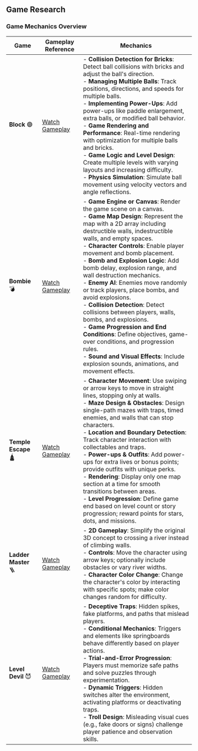 ## Game Research

### Game Mechanics Overview

| Game         | Gameplay Reference                                                                 | Mechanics                                                                                                                        |
|--------------|------------------------------------------------------------------------------------|----------------------------------------------------------------------------------------------------------------------------------|
| **Block** :purple_circle: | [Watch Gameplay](https://www.youtube.com/watch?v=aU1Hrpr2igM)                                            | - **Collision Detection for Bricks**: Detect ball collisions with bricks and adjust the ball's direction.                       <br> - **Managing Multiple Balls**: Track positions, directions, and speeds for multiple balls.                                   <br> - **Implementing Power-Ups**: Add power-ups like paddle enlargement, extra balls, or modified ball behavior.                 <br> - **Game Rendering and Performance**: Real-time rendering with optimization for multiple balls and bricks.                    <br> - **Game Logic and Level Design**: Create multiple levels with varying layouts and increasing difficulty.                    <br> - **Physics Simulation**: Simulate ball movement using velocity vectors and angle reflections.                                  |
| **Bombie** :bomb:          | [Watch Gameplay](https://www.youtube.com/watch?v=W5vcOb7laG0)                                            | - **Game Engine or Canvas**: Render the game scene on a canvas.                                                                 <br> - **Game Map Design**: Represent the map with a 2D array including destructible walls, indestructible walls, and empty spaces. <br> - **Character Controls**: Enable player movement and bomb placement.                                                     <br> - **Bomb and Explosion Logic**: Add bomb delay, explosion range, and wall destruction mechanics.                               <br> - **Enemy AI**: Enemies move randomly or track players, place bombs, and avoid explosions.                                      <br> - **Collision Detection**: Detect collisions between players, walls, bombs, and explosions.                                    <br> - **Game Progression and End Conditions**: Define objectives, game-over conditions, and progression rules.                       <br> - **Sound and Visual Effects**: Include explosion sounds, animations, and movement effects.                                     |
| **Temple Escape** :hindu_temple: | [Watch Gameplay](https://www.youtube.com/watch?v=eCpVc_ELSBk&list=PLEufPunsvT1cysv42S52Y6u59wxtlPb6j&index=1) | - **Character Movement**: Use swiping or arrow keys to move in straight lines, stopping only at walls.                           <br> - **Maze Design & Obstacles**: Design single-path mazes with traps, timed enemies, and walls that can stop characters.         <br> - **Location and Boundary Detection**: Track character interaction with collectables and traps.                                 <br> - **Power-ups & Outfits**: Add power-ups for extra lives or bonus points; provide outfits with unique perks.                     <br> - **Rendering**: Display only one map section at a time for smooth transitions between areas.                                     <br> - **Level Progression**: Define game end based on level count or story progression; reward points for stars, dots, and missions. |
| **Ladder Master** :ladder: | [Watch Gameplay](https://www.youtube.com/watch?v=OkTk5ky-GWc)                                            | - **2D Gameplay**: Simplify the original 3D concept to crossing a river instead of climbing walls.                               <br> - **Controls**: Move the character using arrow keys; optionally include obstacles or vary river widths.                        <br> - **Character Color Change**: Change the character's color by interacting with specific spots; make color changes random for difficulty. |
| **Level Devil** 😈 | [Watch Gameplay](https://www.youtube.com/watch?v=nn2EUssloa4)                                            | - **Deceptive Traps**: Hidden spikes, fake platforms, and paths that mislead players.                                            <br> - **Conditional Mechanics**: Triggers and elements like springboards behave differently based on player actions.            <br> - **Trial-and-Error Progression**: Players must memorize safe paths and solve puzzles through experimentation.                  <br> - **Dynamic Triggers**: Hidden switches alter the environment, activating platforms or deactivating traps.                      <br> - **Troll Design**: Misleading visual cues (e.g., fake doors or signs) challenge player patience and observation skills.         |
